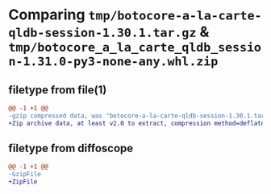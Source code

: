 # Comparing `tmp/botocore-a-la-carte-qldb-session-1.30.1.tar.gz` & `tmp/botocore_a_la_carte_qldb_session-1.31.0-py3-none-any.whl.zip`

## filetype from file(1)

```diff
@@ -1 +1 @@
-gzip compressed data, was "botocore-a-la-carte-qldb-session-1.30.1.tar", last modified: Thu Jul  6 01:45:22 2023, max compression
+Zip archive data, at least v2.0 to extract, compression method=deflate
```

## filetype from diffoscope

```diff
@@ -1 +1 @@
-GzipFile
+ZipFile
```

